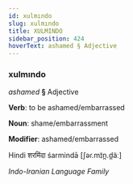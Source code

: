 ```yaml
---
id: xulmındo
slug: xulmındo
title: XULMINDO
sidebar_position: 424
hoverText: ashamed § Adjective
---
```


### xulmındo

*ashamed* **§** Adjective

**Verb**: to be ashamed/embarrassed

**Noun**: shame/embarrassment

**Modifier**: ashamed/embarrassed

Hindi शरमिंदा śarmindā [ʃəɾ.mɪ̃n̪.d̪äː]

*Indo-Iranian Language Family*